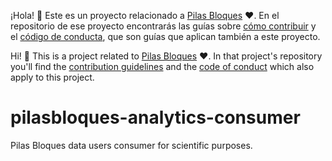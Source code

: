 ¡Hola! :vulcan_salute: Este es un proyecto relacionado a [Pilas Bloques](https://pilasbloques.program.ar) :heart:. En el repositorio de ese proyecto encontrarás las guías sobre [cómo contribuir](https://github.com/Program-AR/pilas-bloques/blob/develop/CONTRIBUTING.md) y el [código de conducta](https://github.com/Program-AR/pilas-bloques/blob/develop/CODE_OF_CONDUCT.md), que son guías que aplican también a este proyecto.

Hi! :vulcan_salute: This is a project related to [Pilas Bloques](https://pilasbloques.program.ar) :heart:. In that project's repository you'll find the [contribution guidelines](https://github.com/Program-AR/pilas-bloques/blob/develop/CONTRIBUTING_en.md) and the [code of conduct](https://github.com/Program-AR/pilas-bloques/blob/develop/CODE_OF_CONDUCT_en.md) which also apply to this project.

# pilasbloques-analytics-consumer

Pilas Bloques data users consumer for scientific purposes.
